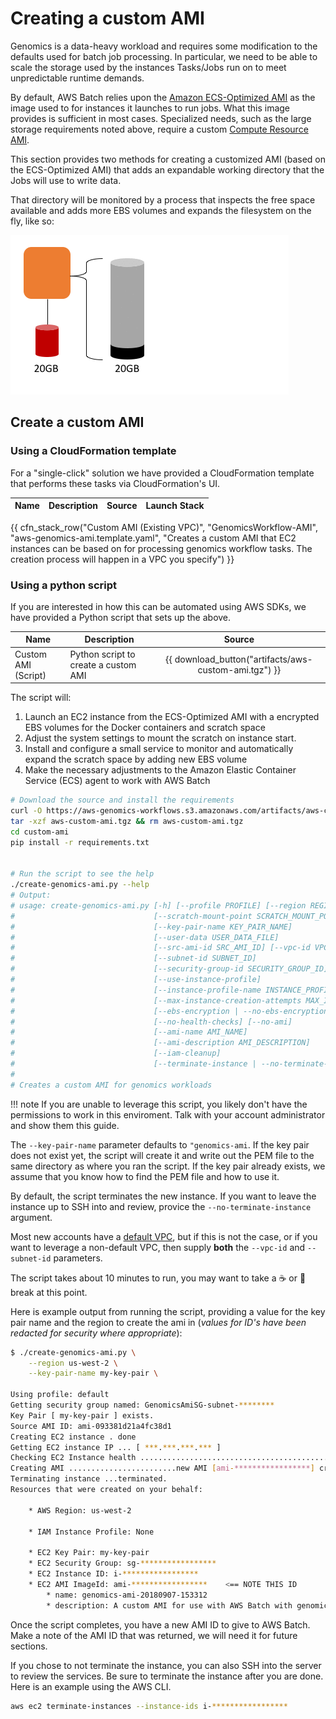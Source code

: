 # Creating a custom AMI

Genomics is a data-heavy workload and requires some modification to the defaults used for batch job processing. In particular, we need to be able to scale the storage used by the instances Tasks/Jobs run on to meet unpredictable runtime demands.

By default, AWS Batch relies upon the [Amazon ECS-Optimized AMI](https://docs.aws.amazon.com/AmazonECS/latest/developerguide/ecs-optimized_AMI.html) as the image used to for instances it launches to run jobs.  What this image provides is sufficient in most cases.  Specialized needs, such as the large storage requirements noted above, require a custom [Compute Resource AMI](https://docs.aws.amazon.com/batch/latest/userguide/compute_resource_AMIs.html).

This section provides two methods for creating a customized AMI (based on the ECS-Optimized AMI) that adds an expandable working directory that the Jobs will use to write data.

That directory will be monitored by a process that inspects the free space available and adds more EBS volumes and expands the filesystem on the fly, like so:

![Autoscaling EBS storage](images/autoscale-ebs.gif)

## Create a custom AMI

### Using a CloudFormation template

For a "single-click" solution we have provided a CloudFormation template
that performs these tasks via CloudFormation's UI.

| Name | Description | Source | Launch Stack |
| -- | -- | :--: | :--: |
{{ cfn_stack_row("Custom AMI (Existing VPC)", "GenomicsWorkflow-AMI", "aws-genomics-ami.template.yaml", "Creates a custom AMI that EC2 instances can be based on for processing genomics workflow tasks.  The creation process will happen in a VPC you specify") }}

### Using a python script

If you are interested in how this can be automated using AWS SDKs, we have provided a Python script that sets up the above.

| Name | Description | Source |
| -- | -- | :--: |
| Custom AMI (Script) | Python script to create a custom AMI | {{ download_button("artifacts/aws-custom-ami.tgz") }} |

The script will:

1. Launch an EC2 instance from the ECS-Optimized AMI with a encrypted EBS volumes for the Docker containers  and scratch space
2. Adjust the system settings to mount the scratch on instance start.
3. Install and configure a small service to monitor and automatically expand the scratch space by adding new EBS volume
4. Make the necessary adjustments to the Amazon Elastic Container Service (ECS) agent to work with AWS Batch

```bash
# Download the source and install the requirements
curl -O https://aws-genomics-workflows.s3.amazonaws.com/artifacts/aws-custom-ami.tgz
tar -xzf aws-custom-ami.tgz && rm aws-custom-ami.tgz
cd custom-ami
pip install -r requirements.txt


# Run the script to see the help
./create-genomics-ami.py --help
# Output:
# usage: create-genomics-ami.py [-h] [--profile PROFILE] [--region REGION_NAME]
#                               [--scratch-mount-point SCRATCH_MOUNT_POINT]
#                               [--key-pair-name KEY_PAIR_NAME]
#                               [--user-data USER_DATA_FILE]
#                               [--src-ami-id SRC_AMI_ID] [--vpc-id VPC_ID]
#                               [--subnet-id SUBNET_ID]
#                               [--security-group-id SECURITY_GROUP_ID]
#                               [--use-instance-profile]
#                               [--instance-profile-name INSTANCE_PROFILE_NAME]
#                               [--max-instance-creation-attempts MAX_INSTANCE_CREATION_ATTEMPTS]
#                               [--ebs-encryption | --no-ebs-encryption]
#                               [--no-health-checks] [--no-ami]
#                               [--ami-name AMI_NAME]
#                               [--ami-description AMI_DESCRIPTION]
#                               [--iam-cleanup]
#                               [--terminate-instance | --no-terminate-instance]
#
# Creates a custom AMI for genomics workloads
```


!!! note
    If you are unable to leverage this script, you likely don't have the permissions to work in this enviroment. Talk with your account administrator and show them this guide.

The `--key-pair-name` parameter defaults to `"genomics-ami`. If the key pair does not exist yet, the script will create it and write out the PEM file to the same directory as where you ran the script. If the key pair already exists, we assume that you know how to find the PEM file and how to use it.

By default, the script terminates the new instance. If you want to leave the instance up to SSH into and review, provice the `--no-terminate-instance` argument.

Most new accounts have a [default VPC](https://docs.aws.amazon.com/AmazonVPC/latest/UserGuide/default-vpc.html), but if this is not the case, or if you want to leverage a non-default VPC, then supply **both** the `--vpc-id` and `--subnet-id` parameters.

The script takes about 10 minutes to run, you may want to take a :coffee: or :tea:  break at this point.

Here is example output from running the script, providing a value for the key pair name and the region to create the ami in (_values for ID's have been redacted for security where appropriate_):

```bash
$ ./create-genomics-ami.py \
    --region us-west-2 \
    --key-pair-name my-key-pair \

Using profile: default
Getting security group named: GenomicsAmiSG-subnet-********
Key Pair [ my-key-pair ] exists.
Source AMI ID: ami-093381d21a4fc38d1
Creating EC2 instance . done
Getting EC2 instance IP ... [ ***.***.***.*** ]
Checking EC2 Instance health .................................................... available and healthy
Creating AMI ........................new AMI [ami-*****************] created.
Terminating instance ...terminated.
Resources that were created on your behalf:

    * AWS Region: us-west-2

    * IAM Instance Profile: None

    * EC2 Key Pair: my-key-pair
    * EC2 Security Group: sg-*****************
    * EC2 Instance ID: i-*****************
    * EC2 AMI ImageId: ami-*****************    <== NOTE THIS ID
        * name: genomics-ami-20180907-153312
        * description: A custom AMI for use with AWS Batch with genomics workflows
```

Once the script completes, you have a new AMI ID to give to AWS Batch. Make a note of the AMI ID that was returned, we will need it for future sections.

If you chose to not terminate the instance,  you can also SSH into the server to review the services. Be sure to terminate the instance after you are done. Here is an example using the AWS CLI.

```bash
aws ec2 terminate-instances --instance-ids i-*****************
```
